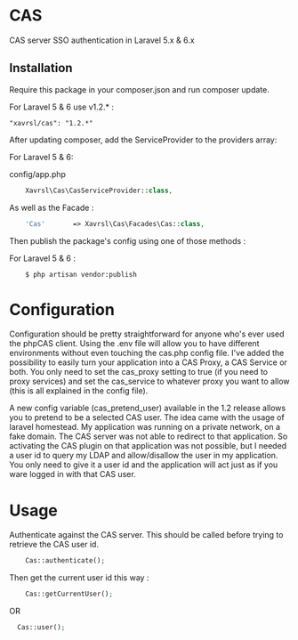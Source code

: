 CAS
===

CAS server SSO authentication in Laravel 5.x & 6.x

## Installation

Require this package in your composer.json and run composer update.

For Laravel 5 & 6 use v1.2.* :

    "xavrsl/cas": "1.2.*"

After updating composer, add the ServiceProvider to the providers array:

For Laravel 5 & 6:

config/app.php

```php
    Xavrsl\Cas\CasServiceProvider::class,
```
As well as the Facade :
```php
	'Cas'       => Xavrsl\Cas\Facades\Cas::class,
```

Then publish the package's config using one of those methods :

For Laravel 5 & 6 :
```
    $ php artisan vendor:publish
```

Configuration
==

Configuration should be pretty straightforward for anyone who's ever used the phpCAS client. Using the .env file will allow you to have different environments without even touching the cas.php config file. I've added the possibility to easily turn your application into a CAS Proxy, a CAS Service or both. You only need to set the cas_proxy setting to true (if you need to proxy services) and set the cas_service to whatever proxy you want to allow (this is all explained in the config file).

A new config variable (cas_pretend_user) available in the 1.2 release allows you to pretend to be a selected CAS user. The idea came with the usage of laravel homestead. My application was running on a private network, on a fake domain. The CAS server was not able to redirect to that application. So activating the CAS plugin on that application was not possible, but I needed a user id to query my LDAP and allow/disallow the user in my application. You only need to give it a user id and the application will act just as if you ware logged in with that CAS user.

Usage
==

Authenticate against the CAS server. This should be called before trying to retrieve the CAS user id.

```php
	Cas::authenticate();
```

Then get the current user id this way :

```php
	Cas::getCurrentUser();
```

OR

```php
  Cas::user();
```

